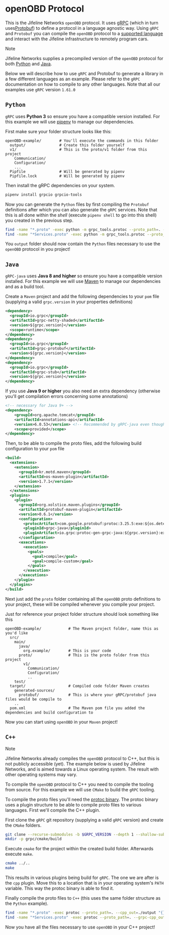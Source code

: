 # openOBD Protocol

This is the Jifeline Networks `openOBD` protocol. It uses [gRPC](https://grpc.io/) (which in turn uses[Protobuf](https://protobuf.dev/))
to define a protocol in a language agnostic way. Using `gRPC` and `Protobuf` you can compile the `openOBD` protocol to a 
[supported language](https://grpc.io/docs/#official-support) and interact with the Jifeline infrastructure to remotely program cars.

> [!Note]
> Jifeline Networks supplies a precompiled version of the `openOBD` protocol for both [Python](https://pypi.org/project/openobd-protocol/) and [Java](https://mvnrepository.com/artifact/com.jifeline/OpenOBD).

Below we will describe how to use `gRPC` and Protobuf to generate a library in a few different languages as an example. Please 
refer to the `gRPC` documentation on how to compile to any other languages. Note that all our examples use `gRPC` version `1.61.0`

## `Python`

`gRPC` uses **Python 3** so ensure you have a compatible version installed. For this example we will use [pipenv](https://pipenv.pypa.io/en/latest/)
to manage our dependencies.

First make sure your folder structure looks like this:

```
openOBD-example/        # You'll execute the commands in this folder
  output/               # Create this folder yourself
  v1/                   # This is the proto/v1 folder from this project
    Communication/
    Configuration/
    ...
  Pipfile               # Will be generated by pipenv
  Pipfile.lock          # Will be generated by pipenv
```

Then install the gRPC dependencies on your system.

```bash
pipenv install grpcio grpcio-tools
```

Now you can generate the `Python` files by first compiling the `Protobuf` definitions after which you can also generate the 
`gRPC` services. Note that this is all done within the _shell_ (execute `pipenv shell` to go into this shell) you created 
in the previous step.

```bash
find -name "*.proto" -exec python -m grpc_tools.protoc --proto_path=. --python_out=./output --pyi_out=./output "{}" \;
find -name "*Services.proto" -exec python -m grpc_tools.protoc --proto_path=. --python_out=./output --pyi_out=./output --grpc_python_out=./output "{}" \;
```

You `output` folder should now contain the `Python` files necessary to use the `openOBD` protocol in you project!

## `Java`

`gRPC-java` uses **Java 8 and higher** so ensure you have a compatible version installed. For this example we will use [Maven](https://maven.apache.org/)
to manage our dependencies and as a build tool.

Create a `Maven` project and add the following dependencies to your `pom` file (supplying a valid `grpc.version` in your properties 
definitions)

```xml
<dependency>
  <groupId>io.grpc</groupId>
  <artifactId>grpc-netty-shaded</artifactId>
  <version>${grpc.version}</version>
  <scope>runtime</scope>
</dependency>
<dependency>
  <groupId>io.grpc</groupId>
  <artifactId>grpc-protobuf</artifactId>
  <version>${grpc.version}</version>
</dependency>
<dependency>
  <groupId>io.grpc</groupId>
  <artifactId>grpc-stub</artifactId>
  <version>${grpc.version}</version>
</dependency>
```

If you use **Java 9 or higher** you also need an extra dependency (otherwise you'll get compilation errors 
concerning some annotations)

```xml
<!-- necessary for Java 9+ -->
<dependency>
    <groupId>org.apache.tomcat</groupId>
    <artifactId>annotations-api</artifactId>
    <version>6.0.53</version> <!-- Recommended by gRPC-java even though it's quite old, and it even moved -->
    <scope>provided</scope>
</dependency>
```

Then, to be able to compile the proto files, add the following build configuration to your `pom` file

```xml
<build>
  <extensions>
    <extension>
      <groupId>kr.motd.maven</groupId>
      <artifactId>os-maven-plugin</artifactId>
      <version>1.7.1</version>
    </extension>
  </extensions>
  <plugins>
    <plugin>
      <groupId>org.xolstice.maven.plugins</groupId>
      <artifactId>protobuf-maven-plugin</artifactId>
      <version>0.6.1</version>
      <configuration>
        <protocArtifact>com.google.protobuf:protoc:3.25.5:exe:${os.detected.classifier}</protocArtifact>
        <pluginId>grpc-java</pluginId>
        <pluginArtifact>io.grpc:protoc-gen-grpc-java:${grpc.version}:exe:${os.detected.classifier}</pluginArtifact>
      </configuration>
      <executions>
        <execution>
          <goals>
            <goal>compile</goal>
            <goal>compile-custom</goal>
          </goals>
        </execution>
      </executions>
    </plugin>
  </plugins>
</build>
```

Next just add the `proto` folder containing all the `openOBD` proto definitions to your project, these will be compiled 
whenever you compile your project. 

Just for reference your project folder structure should look something like this

```
openOBD-example/            # The Maven project folder, name this as you'd like
  src/
    main/
      java/
        org.example/        # This is your code
      proto/                # This is the proto folder from this project
        v1/
          Communication/
          Configuration/
          ..
    test/
  target/                   # Compiled code folder Maven creates
    generated-sources/
      protobuf/             # This is where your gRPC/protobuf java files would be compile to 
    ..
  pom.xml                   # The Maven pom file you added the dependencies and build configuration to 
```

Now you can start using `openOBD` in your `Maven` project!

## `C++`

> [!Note]
> Jifeline Networks already compiles the `openOBD` protocol to C++, but this is not publicly accessible (yet). The example below
> is used by Jifeline Networks, and is aimed towards a Linux operating system. The result with other operating systems may vary.

To compile the `openOBD` protocol to C++ you need to compile the tooling from source. For this example we will use `CMake` to build
the `gRPC` tooling.

To compile the proto files you'll need the [protoc binary](https://github.com/protocolbuffers/protobuf/releases/tag/v31.1). 
The protoc binary uses a plugin structure to be able to compile proto files to various languages. First we'll compile the C++ plugin.

First clone the `gRPC` git repository (supplying a valid `gRPC` version) and create the `CMake` folders.

```bash
git clone --recurse-submodules -b $GRPC_VERSION --depth 1 --shallow-submodules https://github.com/grpc/grpc
mkdir -p grpc/cmake/build
```

Execute `cmake` for the project within the created build folder. Afterwards execute `make`.

```bash
cmake ../..
make
```

This results in various plugins being build for `gRPC`. The one we are after is the `cpp` plugin. Move this to a location that
is in your operating system's `PATH` variable. This way the protoc binary is able to find it.

Finally compile the proto files to `C++` (this uses the same folder structure as the `Python` example).

```bash
find -name "*.proto" -exec protoc --proto_path=. --cpp_out=./output "{}" \;
find -name "*Services.proto" -exec protoc --proto_path=. --grpc-cpp_out==./output "{}" \;
```

Now you have all the files necessary to use `openOBD` in your C++ project!